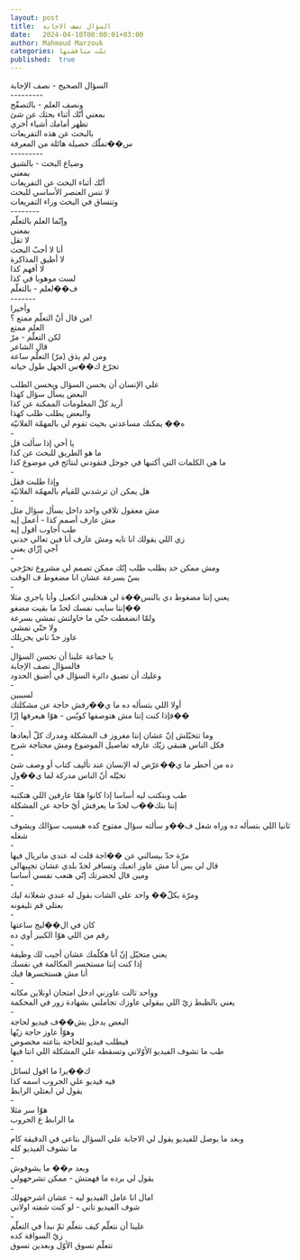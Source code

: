 ```yaml
---
layout: post
title:  السؤال نصف الاجابة
date:   2024-04-10T00:00:01+03:00
author: Mahmoud Marzouk
categories: تمّت مناقشتها
published:  true
---
```

السؤال الصحيح - نصف الإجابة\
\-\-\-\-\-\-\-\--\
ونصف العلم - بالتصفّح\
بمعني أنّك أثناء بحثك عن شئ\
تظهر أمامك أشياء أخري\
بالبحث عن هذه التفريعات\
س��تملّك حصيلة هائلة من المعرفة\
\-\-\-\-\-\-\-\--\
وضياع البحث - بالشبق\
بمعني\
أنّك أثناء البحث عن التفريعات\
لا تنس العنصر الأساسي للبحث\
وتنساق في البحث وراء التفريعات\
\-\-\-\-\-\-\--\
وإنّما العلم بالتعلّم\
بمعني\
لا تقل\
أنا لا أحبّ البحث\
لا أطيق المذاكرة\
لا أفهم كذا\
لست موهوبا في كذا\
ف��لعلم - بالتعلّم\
\-\-\-\-\-\--\
وأخيرا\
من قال أنّ التعلّم ممتع ؟!\
العلم ممتع\
لكن التعلّم - مرّ\
قال الشاعر\
ومن لم يذق (مرّ) التعلّم ساعة\
تجرّع ك��س الجهل طول حياته

علي الإنسان أن يحسن السؤال ويحسن الطلب\
البعض يسأل سؤال كهذا\
أريد كلّ المعلومات الممكنة عن كذا\
والبعض يطلب طلب كهذا\
ه�� يمكنك مساعدتي بحيث تقوم لي بالمهمّة الفلانيّة\
-\
يا أخي إذا سألت قل\
ما هو الطريق للبحث عن كذا\
ما هي الكلمات التي أكتبها في جوجل فتقودني لنتائج في موضوع
كذا\
-\
وإذا طلبت فقل\
هل يمكن ان ترشدني للقيام بالمهمّة الفلانيّة\
-\
مش معقول تلاقي واحد داخل يسأل سؤال مثل\
مش عارف أصمم كذا - أعمل إيه\
طب أجاوب أقول إيه\
زي اللي يقولك انا تايه ومش عارف أنا فين تعالي خدني\
آجي إزّاي يعني\
-\
ومش ممكن حد يطلب طلب إنّك ممكن تصمم لي مشروع تخرّجي\
بسّ بسرعة عشان انا مضغوط ف الوقت\
-\
يعني إنتا مضغوط دي بالنس��ة لي هتخليني اتكعبل وأنا باجري
مثلا\
إنتا سايب نفسك لحدّ ما بقيت مضغو��\
ولمّا انضغطت حتّي ما حاولتش تمشي بسرعة\
ولا حتّي تمشي\
عاوز حدّ تاني يجريلك\
-\
يا جماعة علينا أن نحسن السؤال\
فالسؤال نصف الإجابة\
وعليك أن تضيق دائرة السؤال في أضيق الحدود\
-\
لسببين\
أولا اللي بتسأله ده ما ي��رفش حاجة عن مشكلتك\
فإذا كنت إنتا مش هتوصفها كويّس - هوّا هيعرفها إزّا��\
-\
وما تتخيّلش إنّ عشان إنتا مغروز ف المشكلة ومدرك كلّ أبعادها\
فكل الناس هتبقي زيّك عارفه تفاصيل الموضوع ومش محتاجة شرح\
-\
ده من أخطر ما ي��عرّض له الإنسان عند تأليف كتاب أو وصف شئ\
تخيّله أنّ الناس مدركة لما ي��ول\
-\
طب وبتكتب ليه أساسا إذا كانوا همّا عارفين اللي هتكتبه\
إنتا بتك��ب لحدّ ما يعرفش أيّ حاجة عن المشكلة\
-\
ثانيا اللي بتسأله ده وراه شغل ف��و سألته سؤال مفتوح كده هيسيب سؤالك
ويشوف شغله\
-\
مرّة حدّ بيسالني عن ��اجة قلت له عندي ماتريال فيها\
قال لي بس أنا مش عاوز اتعبك وتسافر لحدّ بلدي عشان تجيبهالي\
ومين قال لحضرتك إنّي هتعب نفسي أساسا\
-\
ومرّة بكلّ�� واحد علي الشات بقول له عندي شغلانة ليك\
بعتلي قم تليفونه\
-\
كان في ال��ليج ساعتها\
رقم من اللي هوّا الكبير أوي ده\
-\
يعني متخيّل إنّ أنا هكلّمك عشان أجيب لك وظيفة\
إذا كنت إنتا مستخسر المكالمة في نفسك\
أنا مش هستخسرها فيك\
-\
وواحد تالت عاوزني ادخل امتحان اونلاين مكانه\
يعني بالظبط زيّ اللي بيقولي عاوزك تجاملني بشهادة زور في
المحكمة\
-\
البعض يدخل يش��ف فيديو لحاجة\
وهوّأ عاوز حاجة زيّها\
فيطلب فيديو للحاجة بتاعته مخصوص\
طب ما تشوف الفيديو الأوّلاني وتسقطه علي المشكلة اللي انتا
فيها\
-\
ك��يرا ما اقول لسائل\
فيه فيديو علي الجروب اسمه كذا\
يقول لي ابعتلي الرابط\
-\
هوّا سر مثلا\
ما الرابط ع الجروب\
-\
وبعد ما يوصل للفيديو يقول لي الاجابة علي السؤال بتاعي في الدقيقة
كام\
ما تشوف الفيديو كله\
-\
وبعد م�� ما يشوفوش\
يقول لي برده ما فهمتش - ممكن تشرحهولي\
-\
امال انا عامل الفيديو ليه - عشان اشرحهولك\
شوف الفيديو تاني - لو كنت شفته اولاني\
-\
علينا أن نتعلّم كيف نتعلّم ثمّ نبدأ في التعلّم\
زيّ السواقة كده\
تتعلّم تسوق الأوّل وبعدين تسوق
